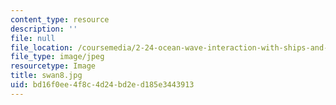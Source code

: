 ```yaml
---
content_type: resource
description: ''
file: null
file_location: /coursemedia/2-24-ocean-wave-interaction-with-ships-and-offshore-energy-systems-13-022-spring-2002/bd16f0ee4f8c4d24bd2ed185e3443913_swan8.jpg
file_type: image/jpeg
resourcetype: Image
title: swan8.jpg
uid: bd16f0ee-4f8c-4d24-bd2e-d185e3443913
---
```

